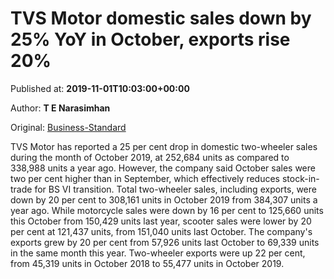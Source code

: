 
# TVS Motor domestic sales down by 25% YoY in October, exports rise 20%

Published at: **2019-11-01T10:03:00+00:00**

Author: **T E Narasimhan**

Original: [Business-Standard](https://www.business-standard.com/article/companies/tvs-motor-domestic-sales-down-by-25-yoy-in-october-exports-rise-20-119110100808_1.html)

TVS Motor has reported a 25 per cent drop in domestic two-wheeler sales during the month of October 2019, at 252,684 units as compared to 338,988 units a year ago. However, the company said October sales were two per cent higher than in September, which effectively reduces stock-in-trade for BS VI transition.
Total two-wheeler sales, including exports, were down by 20 per cent to 308,161 units in October 2019 from 384,307 units a year ago.
While motorcycle sales were down by 16 per cent to 125,660 units this October from 150,429 units last year, scooter sales were lower by 20 per cent at 121,437 units, from 151,040 units last October.
The company's exports grew by 20 per cent from 57,926 units last October to 69,339 units in the same month this year. Two-wheeler exports were up 22 per cent, from 45,319 units in October 2018 to 55,477 units in October 2019.
